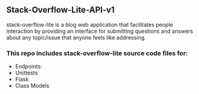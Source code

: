 ## Stack-Overflow-Lite-API-v1
stack-overflow-lite is a blog web application that facilitates people interaction by providing an interface for submitting questions and answers about any topic/issue that anyone feels like addressing.

### This repo includes stack-overflow-lite source code files for:
* Endpoints:
* Unittests
* Flask
* Class Models
